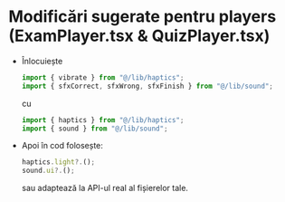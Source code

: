 # Modificări sugerate pentru players (ExamPlayer.tsx & QuizPlayer.tsx)
- Înlocuiește
  ```ts
  import { vibrate } from "@/lib/haptics";
  import { sfxCorrect, sfxWrong, sfxFinish } from "@/lib/sound";
  ```
  cu
  ```ts
  import { haptics } from "@/lib/haptics";
  import { sound } from "@/lib/sound";
  ```
- Apoi în cod folosește:
  ```ts
  haptics.light?.();
  sound.ui?.();
  ```
  sau adaptează la API-ul real al fișierelor tale.
